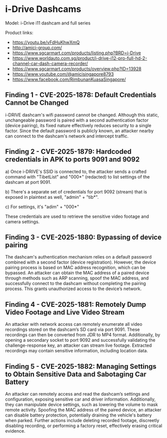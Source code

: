 # i-Drive Dashcams

Model: i-Drive i11 dashcam and full series

Product links: 
 - https://youtu.be/vFdHuKhwXmQ
 - http://amici-group.com/
 - https://www.sgcarmart.com/products/listing.php?BRD=i-Drive
 - https://www.worldauto.com.sg/product/i-drive-i12-pro-full-hd-2-channel-car-dash-camera-recorder/
 - https://www.sgcarmart.com/products/overview.php?ID=13928 
 - https://www.youtube.com/@amicisingapore8793
 - https://www.facebook.com/RimbunanKuasaSingapore/

## Finding 1 - CVE-2025-1878: Default Credentials Cannot be Changed

i-DRIVE dashcam's wifi password cannot be changed. Although this static, unchangeable password is paired with a second authentication factor (device pairing), its fixed nature effectively reduces security to a single factor. Since the default password is publicly known, an attacker nearby can connect to the dashcam's network and intercept traffic.

## Finding 2 - CVE-2025-1879: Hardcoded credentials in APK to ports 9091 and 9092

a) Once i-DRIVE's SSID is connected to, the attacker sends a crafted command with "TibetList" and "000*" (redacted) to list settings of the dashcam at port 9091. 

b) There's a separate set of credentials for port 9092 (stream) that is exposed in plaintext as well, "admin" + "tib*". 

c) For settings, it's "adim" + "000*"

These credentials are used to retrieve the sensitive video footage and camera settings.

## Finding 3 - CVE-2025-1880: Bypassing of device pairing

The dashcam's authentication mechanism relies on a default password combined with a second factor (device registration). However, the device pairing process is based on MAC address recognition, which can be bypassed. An attacker can obtain the MAC address of a paired device through methods such as ARP scanning, spoof the MAC address, and successfully connect to the dashcam without completing the pairing process. This grants unauthorized access to the device’s network.

## Finding 4 - CVE-2025-1881: Remotely Dump Video Footage and Live Video Stream

An attacker with network access can remotely enumerate all video recordings stored on the dashcam’s SD card via port 9091. These recordings can then be converted from JDR to MP4 format. Additionally, by opening a secondary socket to port 9092 and successfully validating the challenge-response key, an attacker can stream live footage. Extracted recordings may contain sensitive information, including location data.

## Finding 5 - CVE-2025-1882: Managing Settings to Obtain Sensitive Data and Sabotaging Car Battery

An attacker can remotely access and read the dashcam’s settings and configuration, exposing sensitive car and driver information. Additionally, they can manipulate device settings, such as lowering the volume to mask remote activity. Spoofing the MAC address of the paired device, an attacker can disable battery protection, potentially draining the vehicle's battery when parked. Further actions include deleting recorded footage, discreetly disabling recording, or performing a factory reset, effectively erasing critical evidence.

